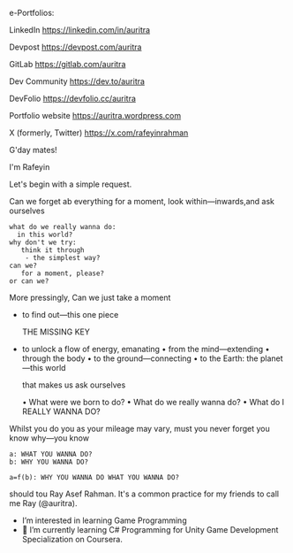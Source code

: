 e-Portfolios:
     
   LinkedIn
     https://linkedin.com/in/auritra
     
   Devpost
     https://devpost.com/auritra

   GitLab
     https://gitlab.com/auritra
     
   Dev Community
     https://dev.to/auritra

   DevFolio
      https://devfolio.cc/auritra
     
   Portfolio website
     https://auritra.wordpress.com

   X (formerly, Twitter)
     https://x.com/rafeyinrahman


G'day mates!

I'm Rafeyin

Let's begin
with a simple request.

Can we forget ab
everything for a moment, look
within—inwards,and ask
ourselves

    what do we really wanna do:
      in this world?
    why don't we try:
       think it through
        - the simplest way?
    can we?
       for a moment, please?
    or can we?

More pressingly,
Can we just take a moment
- to find out—this one piece

     THE MISSING KEY
  
- to unlock a flow of energy, emanating
   • from the mind—extending
   • through the body
   • to the ground—connecting
   • to the Earth: the planet—this world

  that makes us ask ourselves
  
    • What were we born to do?
    • What do we really wanna do?
    • What do I REALLY WANNA DO?

Whilst you do you as your mileage may vary, must you never forget you know why—you know
    
    a: WHAT YOU WANNA DO?
    b: WHY YOU WANNA DO?

    a=f(b): WHY YOU WANNA DO WHAT YOU WANNA DO?


should tou
  Ray  Asef Rahman. It's a common practice for my friends to call me Ray (@auritra).
- I’m interested in learning Game Programming 
- 🌱 I’m currently learning C# Programming for Unity Game Development Specialization on Coursera.


<!---
auritra/auritra is a ✨ special ✨ repository because its `README.md` (this file) appears on your GitHub profile.
You can click the Preview link to take a look at your changes.
--->

